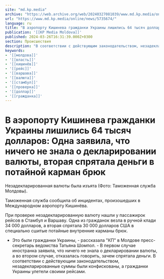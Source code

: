 ```yaml
---
site: "md.kp.media"
archive: "https://web.archive.org/web/20240327081039/www.md.kp.media/online/news/5735674/"
url: "https://www.md.kp.media/online/news/5735674/"
language: ru
title: "В аэропорту Кишинева гражданки Украины лишились 64 тысяч долларов: Одна заявила, что ничего не знала о декларировании валюты, вторая спрятала деньги в потайной карман брюк"
publication: '[[KP Media Moldova]]'
published: 2024-03-26T16:31:39.000Z+0300
section: Происшествия
description: "В соответствии с действующим законодательством, незадекларированные суммы были конфискованы, а гражданки Украины улетели своими рейсами"
keywords:
- '[[молдова]]'
- '[[власть]]'
- '[[кишинёв]]'
- '[[рейс]]'
- '[[варшава]]'
- '[[валюта]]'
- '[[стамбул]]'
- '[[проверка]]'
- '[[доллар]]'
- '[[гражданка]]'
---
```


# В аэропорту Кишинева гражданки Украины лишились 64 тысяч долларов: Одна заявила, что ничего не знала о декларировании валюты, вторая спрятала деньги в потайной карман брюк

Незадекларированная валюты была изъята (Фото: Таможенная служба Молдовы).

Таможенная служба сообщила об инцидентах, произошедших в Международном аэропорту Кишинёва.

При проверке незадекларированную валюту нашли у пассажирок рейсов в Стамбул и Варшаву. Одна из гражданок везла в ручной клади 34 000 долларов, а вторая спрятала 30 000 долларов США в специально сшитые потайные внутренние карманы брюк.

- Это были гражданки Украины, - рассказала "КП" в Молдове пресс-секретарь ведомства Татьяна Шомпол. - В первом случае иностранка заявила, что ничего не знала о декларировании валюты, а во втором случае, отказалась говорить, зачем спрятала деньги. В соответствии с действующим законодательством, незадекларированные суммы были конфискованы, а гражданки Украины улетели своими рейсами.